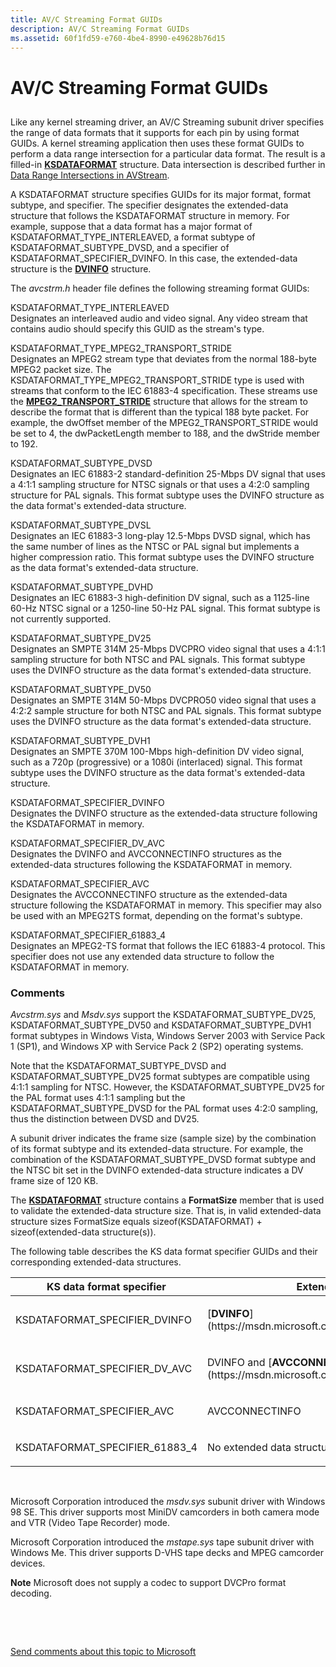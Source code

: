 ```yaml
---
title: AV/C Streaming Format GUIDs
description: AV/C Streaming Format GUIDs
ms.assetid: 60f1fd59-e760-4be4-8990-e49628b76d15
---
```


# AV/C Streaming Format GUIDs


## <span id="ddk_av_c_streaming_format_guids_ks"></span><span id="DDK_AV_C_STREAMING_FORMAT_GUIDS_KS"></span>


Like any kernel streaming driver, an AV/C Streaming subunit driver specifies the range of data formats that it supports for each pin by using format GUIDs. A kernel streaming application then uses these format GUIDs to perform a data range intersection for a particular data format. The result is a filled-in [**KSDATAFORMAT**](https://msdn.microsoft.com/library/windows/hardware/ff561656) structure. Data intersection is described further in [Data Range Intersections in AVStream](https://msdn.microsoft.com/library/windows/hardware/ff558680).

A KSDATAFORMAT structure specifies GUIDs for its major format, format subtype, and specifier. The specifier designates the extended-data structure that follows the KSDATAFORMAT structure in memory. For example, suppose that a data format has a major format of KSDATAFORMAT\_TYPE\_INTERLEAVED, a format subtype of KSDATAFORMAT\_SUBTYPE\_DVSD, and a specifier of KSDATAFORMAT\_SPECIFIER\_DVINFO. In this case, the extended-data structure is the [**DVINFO**](https://msdn.microsoft.com/library/windows/hardware/ff559517) structure.

The *avcstrm.h* header file defines the following streaming format GUIDs:

<span id="KSDATAFORMAT_TYPE_INTERLEAVED"></span><span id="ksdataformat_type_interleaved"></span>KSDATAFORMAT\_TYPE\_INTERLEAVED  
Designates an interleaved audio and video signal. Any video stream that contains audio should specify this GUID as the stream's type.

<span id="KSDATAFORMAT_TYPE_MPEG2_TRANSPORT_STRIDE"></span><span id="ksdataformat_type_mpeg2_transport_stride"></span>KSDATAFORMAT\_TYPE\_MPEG2\_TRANSPORT\_STRIDE  
Designates an MPEG2 stream type that deviates from the normal 188-byte MPEG2 packet size. The KSDATAFORMAT\_TYPE\_MPEG2\_TRANSPORT\_STRIDE type is used with streams that conform to the IEC 61883-4 specification. These streams use the [**MPEG2\_TRANSPORT\_STRIDE**](https://msdn.microsoft.com/library/windows/hardware/ff567742) structure that allows for the stream to describe the format that is different than the typical 188 byte packet. For example, the dwOffset member of the MPEG2\_TRANSPORT\_STRIDE would be set to 4, the dwPacketLength member to 188, and the dwStride member to 192.

<span id="KSDATAFORMAT_SUBTYPE_DVSD"></span><span id="ksdataformat_subtype_dvsd"></span>KSDATAFORMAT\_SUBTYPE\_DVSD  
Designates an IEC 61883-2 standard-definition 25-Mbps DV signal that uses a 4:1:1 sampling structure for NTSC signals or that uses a 4:2:0 sampling structure for PAL signals. This format subtype uses the DVINFO structure as the data format's extended-data structure.

<span id="KSDATAFORMAT_SUBTYPE_DVSL"></span><span id="ksdataformat_subtype_dvsl"></span>KSDATAFORMAT\_SUBTYPE\_DVSL  
Designates an IEC 61883-3 long-play 12.5-Mbps DVSD signal, which has the same number of lines as the NTSC or PAL signal but implements a higher compression ratio. This format subtype uses the DVINFO structure as the data format's extended-data structure.

<span id="KSDATAFORMAT_SUBTYPE_DVHD"></span><span id="ksdataformat_subtype_dvhd"></span>KSDATAFORMAT\_SUBTYPE\_DVHD  
Designates an IEC 61883-3 high-definition DV signal, such as a 1125-line 60-Hz NTSC signal or a 1250-line 50-Hz PAL signal. This format subtype is not currently supported.

<span id="KSDATAFORMAT_SUBTYPE_DV25"></span><span id="ksdataformat_subtype_dv25"></span>KSDATAFORMAT\_SUBTYPE\_DV25  
Designates an SMPTE 314M 25-Mbps DVCPRO video signal that uses a 4:1:1 sampling structure for both NTSC and PAL signals. This format subtype uses the DVINFO structure as the data format's extended-data structure.

<span id="KSDATAFORMAT_SUBTYPE_DV50"></span><span id="ksdataformat_subtype_dv50"></span>KSDATAFORMAT\_SUBTYPE\_DV50  
Designates an SMPTE 314M 50-Mbps DVCPRO50 video signal that uses a 4:2:2 sample structure for both NTSC and PAL signals. This format subtype uses the DVINFO structure as the data format's extended-data structure.

<span id="KSDATAFORMAT_SUBTYPE_DVH1"></span><span id="ksdataformat_subtype_dvh1"></span>KSDATAFORMAT\_SUBTYPE\_DVH1  
Designates an SMPTE 370M 100-Mbps high-definition DV video signal, such as a 720p (progressive) or a 1080i (interlaced) signal. This format subtype uses the DVINFO structure as the data format's extended-data structure.

<span id="KSDATAFORMAT_SPECIFIER_DVINFO"></span><span id="ksdataformat_specifier_dvinfo"></span>KSDATAFORMAT\_SPECIFIER\_DVINFO  
Designates the DVINFO structure as the extended-data structure following the KSDATAFORMAT in memory.

<span id="KSDATAFORMAT_SPECIFIER_DV_AVC"></span><span id="ksdataformat_specifier_dv_avc"></span>KSDATAFORMAT\_SPECIFIER\_DV\_AVC  
Designates the DVINFO and AVCCONNECTINFO structures as the extended-data structures following the KSDATAFORMAT in memory.

<span id="KSDATAFORMAT_SPECIFIER_AVC"></span><span id="ksdataformat_specifier_avc"></span>KSDATAFORMAT\_SPECIFIER\_AVC  
Designates the AVCCONNECTINFO structure as the extended-data structure following the KSDATAFORMAT in memory. This specifier may also be used with an MPEG2TS format, depending on the format's subtype.

<span id="KSDATAFORMAT_SPECIFIER_61883_4"></span><span id="ksdataformat_specifier_61883_4"></span>KSDATAFORMAT\_SPECIFIER\_61883\_4  
Designates an MPEG2-TS format that follows the IEC 61883-4 protocol. This specifier does not use any extended data structure to follow the KSDATAFORMAT in memory.

### <span id="comments"></span><span id="COMMENTS"></span>Comments

*Avcstrm.sys* and *Msdv.sys* support the KSDATAFORMAT\_SUBTYPE\_DV25, KSDATAFORMAT\_SUBTYPE\_DV50 and KSDATAFORMAT\_SUBTYPE\_DVH1 format subtypes in Windows Vista, Windows Server 2003 with Service Pack 1 (SP1), and Windows XP with Service Pack 2 (SP2) operating systems.

Note that the KSDATAFORMAT\_SUBTYPE\_DVSD and KSDATAFORMAT\_SUBTYPE\_DV25 format subtypes are compatible using 4:1:1 sampling for NTSC. However, the KSDATAFORMAT\_SUBTYPE\_DV25 for the PAL format uses 4:1:1 sampling but the KSDATAFORMAT\_SUBTYPE\_DVSD for the PAL format uses 4:2:0 sampling, thus the distinction between DVSD and DV25.

A subunit driver indicates the frame size (sample size) by the combination of its format subtype and its extended-data structure. For example, the combination of the KSDATAFORMAT\_SUBTYPE\_DVSD format subtype and the NTSC bit set in the DVINFO extended-data structure indicates a DV frame size of 120 KB.

The [**KSDATAFORMAT**](https://msdn.microsoft.com/library/windows/hardware/ff561656) structure contains a **FormatSize** member that is used to validate the extended-data structure size. That is, in valid extended-data structure sizes FormatSize equals sizeof(KSDATAFORMAT) + sizeof(extended-data structure(s)).

The following table describes the KS data format specifier GUIDs and their corresponding extended-data structures.

<table>
<colgroup>
<col width="50%" />
<col width="50%" />
</colgroup>
<thead>
<tr class="header">
<th>KS data format specifier</th>
<th>Extended-data structure(s)</th>
</tr>
</thead>
<tbody>
<tr class="odd">
<td><p>KSDATAFORMAT_SPECIFIER_DVINFO</p></td>
<td><p>[<strong>DVINFO</strong>](https://msdn.microsoft.com/library/windows/hardware/ff559517)</p></td>
</tr>
<tr class="even">
<td><p>KSDATAFORMAT_SPECIFIER_DV_AVC</p></td>
<td><p>DVINFO and [<strong>AVCCONNECTINFO</strong>](https://msdn.microsoft.com/library/windows/hardware/ff554101)</p></td>
</tr>
<tr class="odd">
<td><p>KSDATAFORMAT_SPECIFIER_AVC</p></td>
<td><p>AVCCONNECTINFO</p></td>
</tr>
<tr class="even">
<td><p>KSDATAFORMAT_SPECIFIER_61883_4</p></td>
<td><p>No extended data structure is used</p></td>
</tr>
</tbody>
</table>

 

Microsoft Corporation introduced the *msdv.sys* subunit driver with Windows 98 SE. This driver supports most MiniDV camcorders in both camera mode and VTR (Video Tape Recorder) mode.

Microsoft Corporation introduced the *mstape.sys* tape subunit driver with Windows Me. This driver supports D-VHS tape decks and MPEG camcorder devices.

**Note** Microsoft does not supply a codec to support DVCPro format decoding.

 

 

[Send comments about this topic to Microsoft](mailto:wsddocfb@microsoft.com?subject=Documentation%20feedback%20%5Bstream\stream%5D:%20AV/C%20Streaming%20Format%20GUIDs%20%20RELEASE:%20%2811/22/2017%29&body=%0A%0APRIVACY%20STATEMENT%0A%0AWe%20use%20your%20feedback%20to%20improve%20the%20documentation.%20We%20don't%20use%20your%20email%20address%20for%20any%20other%20purpose,%20and%20we'll%20remove%20your%20email%20address%20from%20our%20system%20after%20the%20issue%20that%20you're%20reporting%20is%20fixed.%20While%20we're%20working%20to%20fix%20this%20issue,%20we%20might%20send%20you%20an%20email%20message%20to%20ask%20for%20more%20info.%20Later,%20we%20might%20also%20send%20you%20an%20email%20message%20to%20let%20you%20know%20that%20we've%20addressed%20your%20feedback.%0A%0AFor%20more%20info%20about%20Microsoft's%20privacy%20policy,%20see%20http://privacy.microsoft.com/default.aspx. "Send comments about this topic to Microsoft")




